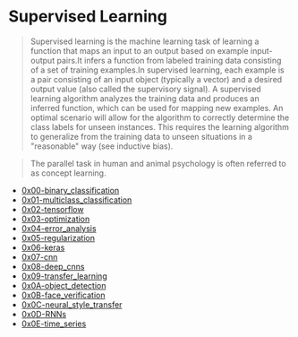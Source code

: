 # Supervised Learning

> Supervised learning is the machine learning task of learning a function that maps an input to an output based on example input-output pairs.It infers a function from labeled training data consisting of a set of training examples.In supervised learning, each example is a pair consisting of an input object (typically a vector) and a desired output value (also called the supervisory signal). A supervised learning algorithm analyzes the training data and produces an inferred function, which can be used for mapping new examples. An optimal scenario will allow for the algorithm to correctly determine the class labels for unseen instances. This requires the learning algorithm to generalize from the training data to unseen situations in a "reasonable" way (see inductive bias).

> The parallel task in human and animal psychology is often referred to as concept learning.

* [0x00-binary_classification](https://github.com/nildiert/holbertonschool-machine_learning/tree/master/supervised_learning/0x00-binary_classification)
* [0x01-multiclass_classification](https://github.com/nildiert/holbertonschool-machine_learning/tree/master/supervised_learning/0x01-multiclass_classification)
* [0x02-tensorflow](https://github.com/nildiert/holbertonschool-machine_learning/tree/master/supervised_learning/0x02-tensorflow)
* [0x03-optimization](https://github.com/nildiert/holbertonschool-machine_learning/tree/master/supervised_learning/0x03-optimization)
* [0x04-error_analysis](https://github.com/nildiert/holbertonschool-machine_learning/tree/master/supervised_learning/0x04-error_analysis)
* [0x05-regularization](https://github.com/nildiert/holbertonschool-machine_learning/tree/master/supervised_learning/0x05-regularization)
* [0x06-keras](https://github.com/nildiert/holbertonschool-machine_learning/tree/master/supervised_learning/0x06-keras)
* [0x07-cnn](https://github.com/nildiert/holbertonschool-machine_learning/tree/master/supervised_learning/0x07-cnn)
* [0x08-deep_cnns](https://github.com/nildiert/holbertonschool-machine_learning/tree/master/supervised_learning/0x08-deep_cnns)
* [0x09-transfer_learning](https://github.com/nildiert/holbertonschool-machine_learning/tree/master/supervised_learning/0x09-transfer_learning)
* [0x0A-object_detection](https://github.com/nildiert/holbertonschool-machine_learning/tree/master/supervised_learning/0x0A-object_detection)
* [0x0B-face_verification](https://github.com/nildiert/holbertonschool-machine_learning/tree/master/supervised_learning/0x0B-face_verification)
* [0x0C-neural_style_transfer](https://github.com/nildiert/holbertonschool-machine_learning/tree/master/supervised_learning/0x0C-neural_style_transfer)
* [0x0D-RNNs](https://github.com/nildiert/holbertonschool-machine_learning/tree/master/supervised_learning/0x0D-RNNs)
* [0x0E-time_series]()
